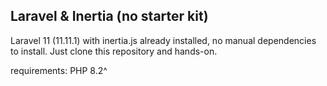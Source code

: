 ## Laravel & Inertia (no starter kit)

Laravel 11 (11.11.1) with inertia.js already installed, no manual dependencies to install. Just clone this repository and hands-on.

requirements: PHP 8.2^